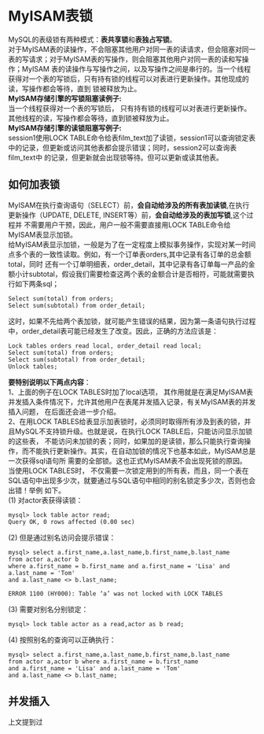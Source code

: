 # MyISAM表锁  
MySQL的表级锁有两种模式：**表共享锁**和**表独占写锁**。  
对于MyISAM表的读操作，不会阻塞其他用户对同一表的读请求，但会阻塞对同一表的写请求；对于MyISAM表的写操作，则会阻塞其他用户对同一表的读和写操作；MyISAM
表的读操作与写操作之间，以及写操作之间是串行的。当一个线程获得对一个表的写锁后，只有持有锁的线程可以对表进行更新操作。其他现成的读，写操作都会等待，直到
锁被释放为止。  
**MyISAM存储引擎的写锁阻塞读例子:**  
当一个线程获得对一个表的写锁后， 只有持有锁的线程可以对表进行更新操作。其他线程的读，写操作都会等待，直到锁被释放为止。  
**MyISAM存储引擎的读锁阻塞写例子:**  
session1使用LOCK TABLE命令给表film_text加了读锁，session1可以查询锁定表中的记录，但更新或访问其他表都会提示错误；同时，session2可以查询表film_text中
的记录，但更新就会出现锁等待。但可以更新或读其他表。  
## 如何加表锁  
MyISAM在执行查询语句（SELECT）前，**会自动给涉及的所有表加读锁**,在执行更新操作（UPDATE, DELETE, INSERT等）前，**会自动给涉及的表加写锁**,这个过程并
不需要用户干预，因此，用户一般不需要直接用LOCK TABLE命令给MyISAM表显示加锁。  
给MyISAM表显示加锁，一般是为了在一定程度上模拟事务操作，实现对某一时间点多个表的一致性读取。例如，有一个订单表orders,其中记录有各订单的总金额total，同时
还有一个订单明细表，order_detail，其中记录有各订单每一产品的金额小计subtotal，假设我们需要检查这两个表的金额合计是否相符，可能就需要执行如下两条sql；
```
Select sum(total) from orders;
Select sum(subtotal) from order_detail;
```
这时，如果不先给两个表加锁，就可能产生错误的结果，因为第一条语句执行过程中，order_detail表可能已经发生了改变。因此，正确的方法应该是：
```
Lock tables orders read local, order_detail read local;
Select sum(total) from orders;
Select sum(subtotal) from order_detail;
Unlock tables;
```
**要特别说明以下两点内容**：  
1、上面的例子在LOCK TABLES时加了local选项， 其作用就是在满足MyISAM表并发插入条件情况下，允许其他用户在表尾并发插入记录，有关MyISAM表的并发插入问题，
在后面还会进一步介绍。   
2、在用LOCK TABLES给表显示加表锁时，必须同时取得所有涉及到表的锁，并且MySQL不支持锁升级。也就是说，在执行LOCK TABLE后，只能访问显示加锁的这些表，
不能访问未加锁的表；同时，如果加的是读锁，那么只能执行查询操作，而不能执行更新操作。其实，在自动加锁的情况下也基本如此，MyISAM总是一次获得sql语句所
需要的全部锁。这也正式MyISAM表不会出现死锁的原因。  
当使用LOCK TABLES时， 不仅需要一次锁定用到的所有表，而且，同一个表在SQL语句中出现多少次，就要通过与SQL语句中相同的别名锁定多少次，否则也会出错！举例
如下。  
(1) 对actor表获得读锁：  
```
mysql> lock table actor read; 
Query OK, 0 rows affected (0.00 sec)
```
(2) 但是通过别名访问会提示错误：  
```
mysql> select a.first_name,a.last_name,b.first_name,b.last_name 
from actor a,actor b 
where a.first_name = b.first_name and a.first_name = 'Lisa' and a.last_name = 'Tom' 
and a.last_name <> b.last_name;

ERROR 1100 (HY000): Table ‘a’ was not locked with LOCK TABLES
```
(3) 需要对别名分别锁定：  
```
mysql> lock table actor as a read,actor as b read;
```
(4) 按照别名的查询可以正确执行：  
```
mysql> select a.first_name,a.last_name,b.first_name,b.last_name 
from actor a,actor b where a.first_name = b.first_name 
and a.first_name = 'Lisa' and a.last_name = 'Tom' 
and a.last_name <> b.last_name;
```
## 并发插入  
上文提到过
